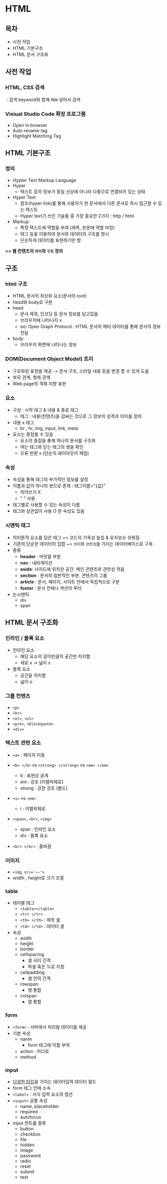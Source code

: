 # HTML



## 목차

- 사전 작업
- HTML 기본구조
- HTML 문서 구조화



## 사전 작업

### HTML, CSS 검색

​	: 검색 keyword와 함께 `MDN` 넣어서 검색



### Visiual Studio Code 확장 프로그램

- Open in browser
- Auto rename tag
- Highlight Matching Tag



## HTML 기본구조

### 정의

- Hypter Text Markup Language
- Hyper
  - 텍스트 등의 정보가 동일 선상에 아니라 다중으로 연결되어 있는 상태
- Hyper Text
  - 참조(hyper link)를 통해 사용자가 한 문서에서 다른 문서로 즉시 접근할 수 있는 텍스트
  - Hyper text가 쓰인 기술들 중 가장 중요한 2가지 : http / html
- Markup
  - 특정 텍스트에 역할을 부여 (제목, 본문에 역할 마킹)
  - 태그 등을 이용하여 문서와 데이터의 구조를 명시
  - 단순하게 데이터를 표현하기만 함

**=> 웹 컨텐츠의 `의미`와 `구조` 정의**



## 구조

### html 구조

- HTML 문서의 최상위 요소(문서의 root)
- head와 body로 구분
- head
  - 문서 제목, 인코딩 등 문서 정보를 담고있음
  - 브라우저에 나타나지 x
  - ex) Open Graph Protocol : HTML 문서의 메타 데이터를 통해 문서의 정보 전달
- body
  - 브라우저 화면에 나타나는 정보



### DOM(Document Object Model) 트리

- 구조화된 표현을 제공 -> 문서 구조, 스타일 내용 등을 변경 할 수 있게 도움
- 부모 관계, 형제 관계
- Web page의 객체 지향 표현



### 요소

- 구성 : 시작 태그 & 내용 & 종료 태그
  - 태그 : 내용(컨텐츠)을 감싸는 것으로 그 정보의 성격과 의미를 정의
- 내용 x 태그
  - br , hr, img, input, link, meta
- 요소는 중첩될 수 있음
  - 요소의 중첩을 통해 하나의 문서를 구조화
  - 여는 태그와 닫는 태그의 쌍을 확인
  - 오류 반환 x (단순히 레이아웃이 깨짐)



### 속성

- 속성을 통해 태그의 부가적인 정보를 설정
- 이름과 값이 하나의 쌍으로 존재 : 태그이름="{값}"
  - 띄어쓰기 X
  - " " 사용
- 태그별로 사용할 수 있는 속성이 다름
- 태그와 상관없이 사용 O 한 속성도 있음



### 시맨틱 태그

- 의미론적 요소를 담은 태그 => 코드의 가독성 높임 & 유지보수 쉬워짐
- 기존의 단순한 데이터의 집합 ~> `의미`와 `관련성`을 가지는 데이터베이스로 구축
- 종류
  - **header** : 머릿말 부분
  - **nav**  : 내비게이션
  - **aside**: 사이드에 위치한 공간. 메인 콘텐츠와 관련성 적음
  - **section** : 문서의 일반적인 부분. 콘텐츠의 그룹
  - **article** : 문서, 페이지, 사이트 안에서 독립적으로 구분
  - **footer** : 문서 전체나 섹션의 푸터
- 논시맨틱
  - div
  - span



## HTML 문서 구조화



### 인라인 / 블록 요소

- 인라인 요소
  - 해당 요소의 길이만큼의 공간만 차지함
  - 세로 x -> 넓이 x
- 블록 요소
  - 공간을 차지함
  - 넓이 o



### 그룹 컨텐츠

- `<p>`
- `<hr>`
- `<ol>`, `<ul>`
- `<pre>`, `<blockquote>`
- `<div>` 



### 텍스트 관련 요소

- `<a>`  : 페이지 이동
- `<b> </b>`  vs `<strong> </strong>` vs `<em> </em>`
  - b : 표현상 굵게
  - em : 강조 (이탤릭체로)
  - strong : 강한 강조 (볼드)
- `<i>` vs `<em>`
  - i : 이탤릭체로

- `<span>`, `<br>`, `<img>`
  - span : 인라인 요소
  - div : 블록 요소

- `<br> </br>` : 줄바꿈



### 이미지

- `<img src='~~'> ` 
- width , height로 크기 조절



### table

- 테이블 태그
  - `<table></table>` 
  - `<tr> </tr>`
  - `<th> </th>` : 제목 셀
  - `<td> </td>`  : 데이터 셀
- 속성
  - width
  - height
  - border
  - cellspacing
    - 셀 사이 간격
    - 픽셀 혹은 %로 지정
  - cellpadding
    - 셀 안의 간격
  - rowspan
    - 행 통합
  - colspan
    - 열 통합



### form

- `<form>` : 서버에서 처리될 데이터를 제공
- 기본 속성
  - name
    - form 태그에 이름 부여
  - action : 어디로
  - method



### input

- <u>다양한 타입</u>을 가지는 데이터입력 데이터 필드
- form 태그 안에 소속
- `<label>` : 서식 입력 요소의 캡션
- `<input>` 공통 속성
  - name, placeholder
  - required
  - autofocus
- input 컨트롤 종류
  - button
  - checkbox
  - file
  - hidden
  - image
  - password
  - radio
  - reset
  - submit
  - text

